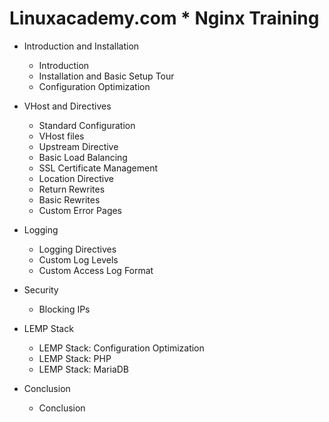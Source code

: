 # Linuxacademy.com * Nginx Training

* Introduction and Installation
  * Introduction
  * Installation and Basic Setup Tour
  * Configuration Optimization
  
* VHost and Directives
  * Standard Configuration
  * VHost files
  * Upstream Directive
  * Basic Load Balancing
  * SSL Certificate Management
  * Location Directive
  * Return Rewrites
  * Basic Rewrites
  * Custom Error Pages

* Logging
  * Logging Directives
  * Custom Log Levels
  * Custom Access Log Format
  
* Security
  * Blocking IPs
  
* LEMP Stack
  * LEMP Stack: Configuration Optimization
  * LEMP Stack: PHP
  * LEMP Stack: MariaDB
  
* Conclusion
  * Conclusion
